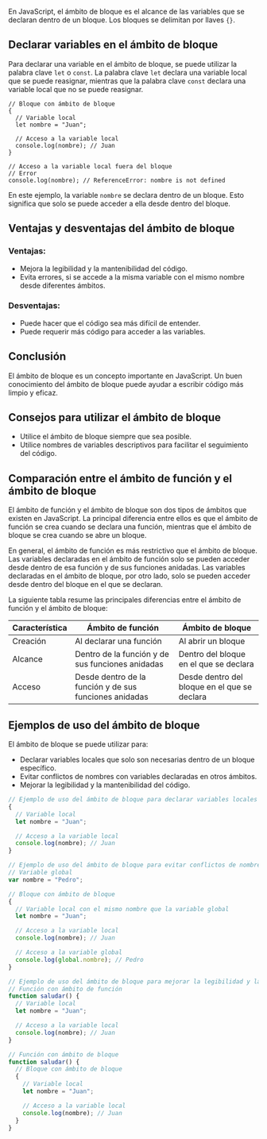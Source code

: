 En JavaScript, el ámbito de bloque es el alcance de las variables que se declaran dentro de un bloque. Los bloques se delimitan por llaves `{}`.

## **Declarar variables en el ámbito de bloque**

Para declarar una variable en el ámbito de bloque, se puede utilizar la palabra clave `let` o `const`. La palabra clave `let` declara una variable local que se puede reasignar, mientras que la palabra clave `const` declara una variable local que no se puede reasignar.

```
// Bloque con ámbito de bloque
{
  // Variable local
  let nombre = "Juan";

  // Acceso a la variable local
  console.log(nombre); // Juan
}

// Acceso a la variable local fuera del bloque
// Error
console.log(nombre); // ReferenceError: nombre is not defined
```

En este ejemplo, la variable `nombre` se declara dentro de un bloque. Esto significa que solo se puede acceder a ella desde dentro del bloque.

## **Ventajas y desventajas del ámbito de bloque**

### Ventajas:

- Mejora la legibilidad y la mantenibilidad del código.
- Evita errores, si se accede a la misma variable con el mismo nombre desde diferentes ámbitos.

### Desventajas:

- Puede hacer que el código sea más difícil de entender.
- Puede requerir más código para acceder a las variables.

## **Conclusión**

El ámbito de bloque es un concepto importante en JavaScript. Un buen conocimiento del ámbito de bloque puede ayudar a escribir código más limpio y eficaz.

## **Consejos para utilizar el ámbito de bloque**

- Utilice el ámbito de bloque siempre que sea posible.
- Utilice nombres de variables descriptivos para facilitar el seguimiento del código.

## **Comparación entre el ámbito de función y el ámbito de bloque**

El ámbito de función y el ámbito de bloque son dos tipos de ámbitos que existen en JavaScript. La principal diferencia entre ellos es que el ámbito de función se crea cuando se declara una función, mientras que el ámbito de bloque se crea cuando se abre un bloque.

En general, el ámbito de función es más restrictivo que el ámbito de bloque. Las variables declaradas en el ámbito de función solo se pueden acceder desde dentro de esa función y de sus funciones anidadas. Las variables declaradas en el ámbito de bloque, por otro lado, solo se pueden acceder desde dentro del bloque en el que se declaran.

La siguiente tabla resume las principales diferencias entre el ámbito de función y el ámbito de bloque:

|Característica|Ámbito de función|Ámbito de bloque|
|---|---|---|
|Creación|Al declarar una función|Al abrir un bloque|
|Alcance|Dentro de la función y de sus funciones anidadas|Dentro del bloque en el que se declara|
|Acceso|Desde dentro de la función y de sus funciones anidadas|Desde dentro del bloque en el que se declara|

## **Ejemplos de uso del ámbito de bloque**

El ámbito de bloque se puede utilizar para:

- Declarar variables locales que solo son necesarias dentro de un bloque específico.
- Evitar conflictos de nombres con variables declaradas en otros ámbitos.
- Mejorar la legibilidad y la mantenibilidad del código.

```js
// Ejemplo de uso del ámbito de bloque para declarar variables locales
{
  // Variable local
  let nombre = "Juan";

  // Acceso a la variable local
  console.log(nombre); // Juan
}

// Ejemplo de uso del ámbito de bloque para evitar conflictos de nombres
// Variable global
var nombre = "Pedro";

// Bloque con ámbito de bloque
{
  // Variable local con el mismo nombre que la variable global
  let nombre = "Juan";

  // Acceso a la variable local
  console.log(nombre); // Juan

  // Acceso a la variable global
  console.log(global.nombre); // Pedro
}

// Ejemplo de uso del ámbito de bloque para mejorar la legibilidad y la mantenibilidad del código
// Función con ámbito de función
function saludar() {
  // Variable local
  let nombre = "Juan";

  // Acceso a la variable local
  console.log(nombre); // Juan
}

// Función con ámbito de bloque
function saludar() {
  // Bloque con ámbito de bloque
  {
    // Variable local
    let nombre = "Juan";

    // Acceso a la variable local
    console.log(nombre); // Juan
  }
}
```